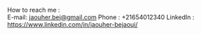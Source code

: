 How to reach me :   
     E-mail: jaouher.bej@gmail.com
      Phone : +21654012340
      LinkedIn : https://www.linkedin.com/in/jaouher-bejaoui/
